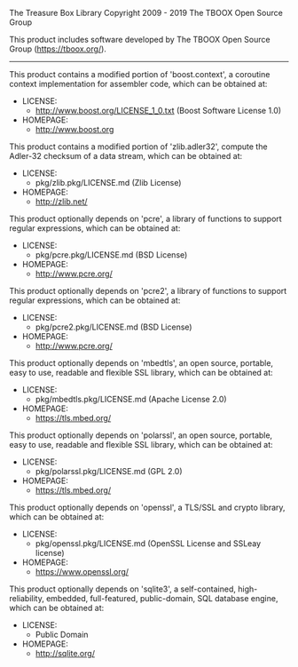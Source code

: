 The Treasure Box Library
Copyright 2009 - 2019 The TBOOX Open Source Group

This product includes software developed by The TBOOX Open Source Group (https://tboox.org/).

-------------------------------------------------------------------------------
This product contains a modified portion of 'boost.context', a coroutine context
implementation for assembler code, which can be obtained at:

  * LICENSE:
    * http://www.boost.org/LICENSE_1_0.txt (Boost Software License 1.0)
  * HOMEPAGE:
    * http://www.boost.org

This product contains a modified portion of 'zlib.adler32', compute the Adler-32
checksum of a data stream, which can be obtained at:

  * LICENSE:
    * pkg/zlib.pkg/LICENSE.md (Zlib License)
  * HOMEPAGE:
    * http://zlib.net/

This product optionally depends on 'pcre', a library of functions to support regular
expressions, which can be obtained at:

  * LICENSE:
    * pkg/pcre.pkg/LICENSE.md (BSD License)
  * HOMEPAGE:
    * http://www.pcre.org/

This product optionally depends on 'pcre2', a library of functions to support regular
expressions, which can be obtained at:

  * LICENSE:
    * pkg/pcre2.pkg/LICENSE.md (BSD License)
  * HOMEPAGE:
    * http://www.pcre.org/

This product optionally depends on 'mbedtls', an open source, portable, easy to use, 
readable and flexible SSL library, which can be obtained at:

  * LICENSE:
    * pkg/mbedtls.pkg/LICENSE.md (Apache License 2.0)
  * HOMEPAGE:
    * https://tls.mbed.org/

This product optionally depends on 'polarssl', an open source, portable, easy to use, 
readable and flexible SSL library, which can be obtained at:

  * LICENSE:
    * pkg/polarssl.pkg/LICENSE.md (GPL 2.0)
  * HOMEPAGE:
    * https://tls.mbed.org/

This product optionally depends on 'openssl', a TLS/SSL and crypto library, 
which can be obtained at:

  * LICENSE:
    * pkg/openssl.pkg/LICENSE.md (OpenSSL License and SSLeay license)
  * HOMEPAGE:
    * https://www.openssl.org/

This product optionally depends on 'sqlite3', a self-contained, high-reliability, embedded,
full-featured, public-domain, SQL database engine, which can be obtained at:

  * LICENSE:
    * Public Domain
  * HOMEPAGE:
    * http://sqlite.org/

